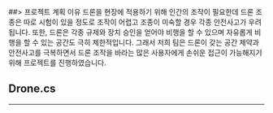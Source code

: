 ##> 프로젝트 계획 이유
드론을 현장에 적용하기 위해 인간의 조작이 필요한데 드론 조종은 따로 시험이 있을 정도로 조작이 어렵고 조종이 미숙할 경우 각종 안전사고가 우려됩니다. 또한, 드론은 각종 규제와 장치 승인을 얻어야 비행을 할 수 있으며 자유롭게 비행을 할 수 있는 공간도 극히 제한적입니다. 그래서 저희 팀은 드론이 갖는 공간 제약과 안전사고를 극복하면서 드론 조작을 바라는 많은 사용자에게 손쉬운 접근이 가능해지기 위해 프로젝트를 진행하였습니다.

## Drone.cs
----------------


